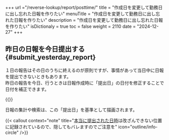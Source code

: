 +++
url ="/reverse-lookup/report/posttime/"
title = "作成日を変更して勤務日に出し忘れた日報を作りたい"
menuTitle = "作成日を変更して勤務日に出し忘れた日報を作りたい"
description = "作成日を変更して勤務日に出し忘れた日報を作りたい"
isDictionaly = true
toc = false
weight = 2110
date = "2024-12-27"
+++

## 昨日の日報を今日提出する{#submit_yesterday_report}

１日の報告はその日のうちに終えるのが原則ですが、事情があって当日中に日報を提出できないときもあります。  
昨日の報告を今日、行うときは日報作成時に「提出日」の日付を修正することで日付を補正できます。

{{<iTablet filename="img/postime" msg="昨日の日報を今日提出しよう" alice="ok">}}

日報の集計や検索は、この「提出日」を基準として描画されます。

{{< callout context="note" title="[本当に提出された日時](/reverse-lookup/report/truetime/)は改ざんできない位置に記録されているので、隠してもバレますのでご注意を" icon="outline/info-circle" />}}
